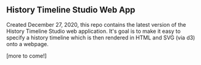 ## History Timeline Studio Web App

Created December 27, 2020, this repo contains the latest version of the History Timeline Studio web application. It's goal is to make it easy to specify a history timeline which is then rendered in HTML and SVG (via d3) onto a webpage.

[more to come!]
